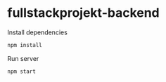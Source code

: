 # fullstackprojekt-backend

Install dependencies

```bash
npm install
```

Run server

```bash
npm start
```